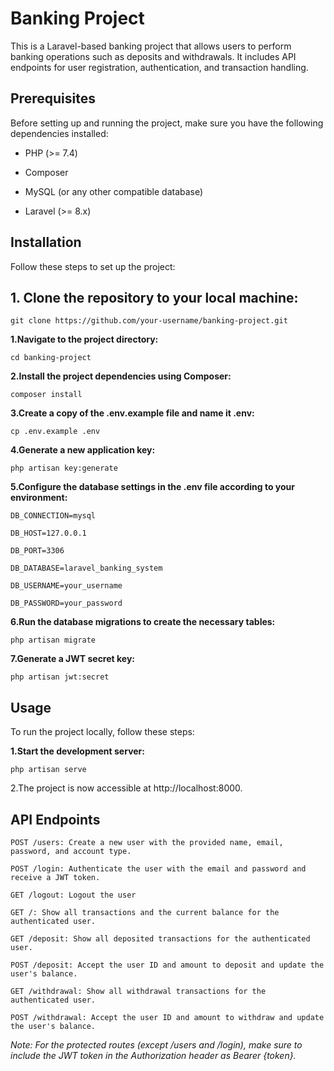 
# Banking Project


This is a Laravel-based banking project that allows users to perform banking operations such as deposits and withdrawals. It includes API endpoints for user registration, authentication, and transaction handling.


## Prerequisites

  

Before setting up and running the project, make sure you have the following dependencies installed:

- PHP (>= 7.4)

- Composer

- MySQL (or any other compatible database)

- Laravel (>= 8.x)

  

## Installation

  

Follow these steps to set up the project:

  

## **1. Clone the repository to your local machine:**

    git clone https://github.com/your-username/banking-project.git

  

**1.Navigate to the project directory:**

    cd banking-project

  

**2.Install the project dependencies using Composer:**

    composer install

  

**3.Create a copy of the .env.example file and name it .env:**

    cp .env.example .env

  

**4.Generate a new application key:**

    php artisan key:generate

  

**5.Configure the database settings in the .env file according to your environment:**

  

    DB_CONNECTION=mysql
    
    DB_HOST=127.0.0.1
    
    DB_PORT=3306
    
    DB_DATABASE=laravel_banking_system
    
    DB_USERNAME=your_username
    
    DB_PASSWORD=your_password

  

**6.Run the database migrations to create the necessary tables:**

    php artisan migrate

  

**7.Generate a JWT secret key:**

  

    php artisan jwt:secret

  

## Usage

To run the project locally, follow these steps:

  

**1.Start the development server:**

  

    php artisan serve

  

2.The project is now accessible at http://localhost:8000.

  

## API Endpoints

    POST /users: Create a new user with the provided name, email, password, and account type.

    POST /login: Authenticate the user with the email and password and receive a JWT token.
    
    GET /logout: Logout the user 

    GET /: Show all transactions and the current balance for the authenticated user.
    
    GET /deposit: Show all deposited transactions for the authenticated user.
    
    POST /deposit: Accept the user ID and amount to deposit and update the user's balance.
    
    GET /withdrawal: Show all withdrawal transactions for the authenticated user.
    
    POST /withdrawal: Accept the user ID and amount to withdraw and update the user's balance.

  
  

*Note: For the protected routes (except /users and /login), make sure to include the JWT token in the Authorization header as Bearer {token}.*

